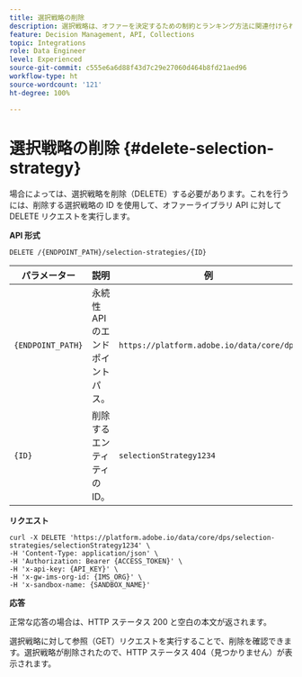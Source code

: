 ```yaml
---
title: 選択戦略の削除
description: 選択戦略は、オファーを決定するための制約とランキング方法に関連付けられたコレクションで構成されます。
feature: Decision Management, API, Collections
topic: Integrations
role: Data Engineer
level: Experienced
source-git-commit: c555e6a6d88f43d7c29e27060d464b8fd21aed96
workflow-type: ht
source-wordcount: '121'
ht-degree: 100%

---
```



# 選択戦略の削除 {#delete-selection-strategy}

場合によっては、選択戦略を削除（DELETE）する必要があります。これを行うには、削除する選択戦略の ID を使用して、オファーライブラリ API に対して DELETE リクエストを実行します。

**API 形式**

```http
DELETE /{ENDPOINT_PATH}/selection-strategies/{ID}
```

| パラメーター | 説明 | 例 |
| --------- | ----------- | ------- |
| `{ENDPOINT_PATH}` | 永続性 API のエンドポイントパス。 | `https://platform.adobe.io/data/core/dps` |
| `{ID}` | 削除するエンティティの ID。 | `selectionStrategy1234` |

**リクエスト**

```shell
curl -X DELETE 'https://platform.adobe.io/data/core/dps/selection-strategies/selectionStrategy1234' \
-H 'Content-Type: application/json' \
-H 'Authorization: Bearer {ACCESS_TOKEN}' \
-H 'x-api-key: {API_KEY}' \
-H 'x-gw-ims-org-id: {IMS_ORG}' \
-H 'x-sandbox-name: {SANDBOX_NAME}'
```

**応答**

正常な応答の場合は、HTTP ステータス 200 と空白の本文が返されます。

選択戦略に対して参照（GET）リクエストを実行することで、削除を確認できます。選択戦略が削除されたので、HTTP ステータス 404（見つかりません）が表示されます。
